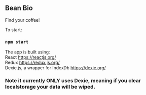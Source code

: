 ## Bean Bio
Find your coffee!

To start:
### `npm start`

The app is built using:
<br/>React https://reactjs.org/
<br/>Redux https://redux.js.org/
<br/>Dexie.js, a wrapper for IndexDb https://dexie.org/
<br/>

### Note it currently ONLY uses Dexie, meaning if you clear localstorage your data will be wiped.
